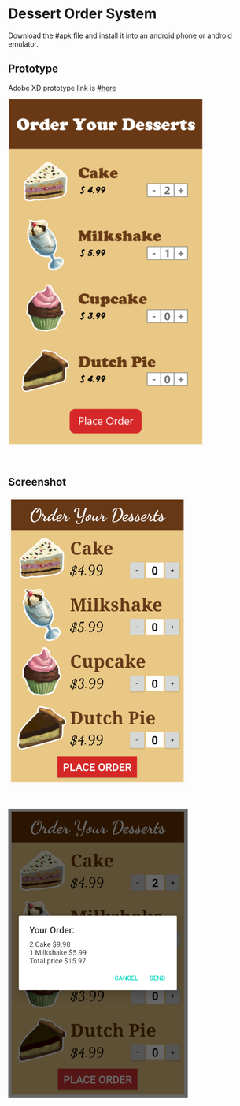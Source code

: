 # Dessert Order System
Download the [#apk](https://github.com/tix123/Dessert-Order-System/blob/master/AndroidAssignment_01/desert-order-system.apk) file and install it into an android phone or android emulator.


## Prototype
Adobe XD prototype link is [#here](https://xd.adobe.com/view/ba26b2a4-d025-48da-6d4f-df522c26cfb5-cc17/)
<br>
<p align="left">
  <img src="https://github.com/tix123/Dessert-Order-System/blob/master/screenshots/Screenshot_prototype.jpg">
</p>
<br>



## Screenshot

<p align="left">
  <img src="https://github.com/tix123/Dessert-Order-System/blob/master/screenshots/Screenshot_01.jpg">
</p>
<br>
<p align="left">
  <img src="https://github.com/tix123/Dessert-Order-System/blob/master/screenshots/Screenshot_02.jpg">
</p>
